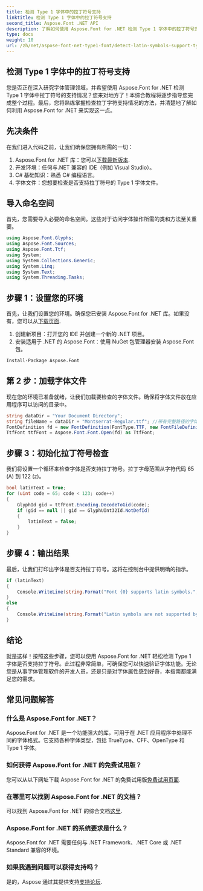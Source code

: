 ```yaml
---
title: 检测 Type 1 字体中的拉丁符号支持
linktitle: 检测 Type 1 字体中的拉丁符号支持
second_title: Aspose.Font .NET API
description: 了解如何使用 Aspose.Font for .NET 检测 Type 1 字体中的拉丁符号支持。按照我们的分步指南，快速有效地找到解决方案。
type: docs
weight: 10
url: /zh/net/aspose-font-net-type1-font/detect-latin-symbols-support-type1-fonts/
---
```

## 检测 Type 1 字体中的拉丁符号支持
您是否正在深入研究字体管理领域，并希望使用 Aspose.Font for .NET 检测 Type 1 字体中拉丁符号的支持情况？您来对地方了！本综合教程将逐步指导您完成整个过程。最后，您将熟练掌握检查拉丁字符支持情况的方法，并清楚地了解如何利用 Aspose.Font for .NET 来实现这一点。
## 先决条件
在我们进入代码之前，让我们确保您拥有所需的一切：
1.  Aspose.Font for .NET 库：您可以[下载最新版本](https://releases.aspose.com/font/net/).
2. 开发环境：任何与.NET 兼容的 IDE（例如 Visual Studio）。
3. C# 基础知识：熟悉 C# 编程语言。
4. 字体文件：您想要检查是否支持拉丁符号的 Type 1 字体文件。
## 导入命名空间
首先，您需要导入必要的命名空间。这些对于访问字体操作所需的类和方法至关重要。
```csharp
using Aspose.Font.Glyphs;
using Aspose.Font.Sources;
using Aspose.Font.Ttf;
using System;
using System.Collections.Generic;
using System.Linq;
using System.Text;
using System.Threading.Tasks;
```
## 步骤 1：设置您的环境
首先，让我们设置您的环境。确保您已安装 Aspose.Font for .NET 库。如果没有，您可以从[下载页面](https://releases.aspose.com/font/net/).
1. 创建新项目：打开您的 IDE 并创建一个新的 .NET 项目。
2. 安装适用于 .NET 的 Aspose.Font：使用 NuGet 包管理器安装 Aspose.Font 包。
```bash
Install-Package Aspose.Font
```
## 第 2 步：加载字体文件
现在您的环境已准备就绪，让我们加载要检查的字体文件。确保将字体文件放在应用程序可以访问的目录中。
```csharp
string dataDir = "Your Document Directory";
string fileName = dataDir + "Montserrat-Regular.ttf"; //带有完整路径的字体文件名
FontDefinition fd = new FontDefinition(FontType.TTF, new FontFileDefinition("ttf", new FileSystemStreamSource(fileName)));
TtfFont ttfFont = Aspose.Font.Font.Open(fd) as TtfFont;
```
## 步骤 3：初始化拉丁符号检查
我们将设置一个循环来检查字体是否支持拉丁符号。拉丁字母范围从字符代码 65 (A) 到 122 (z)。
```csharp
bool latinText = true;
for (uint code = 65; code < 123; code++)
{
    GlyphId gid = ttfFont.Encoding.DecodeToGid(code);
    if (gid == null || gid == GlyphUInt32Id.NotDefId)
    {
        latinText = false;
    }
}
```
## 步骤 4：输出结果
最后，让我们打印出字体是否支持拉丁符号。这将在控制台中提供明确的指示。
```csharp
if (latinText)
{
    Console.WriteLine(string.Format("Font {0} supports latin symbols.", ttfFont.FontName));
}
else
{
    Console.WriteLine(string.Format("Latin symbols are not supported by font {0}.", ttfFont.FontName));
}
```
## 结论
就是这样！按照这些步骤，您可以使用 Aspose.Font for .NET 轻松检测 Type 1 字体是否支持拉丁符号。此过程非常简单，可确保您可以快速验证字体功能。无论您是从事字体管理软件的开发人员，还是只是对字体属性感到好奇，本指南都能满足您的需求。
## 常见问题解答
###  什么是 Aspose.Font for .NET？
Aspose.Font for .NET 是一个功能强大的库，可用于在 .NET 应用程序中处理不同的字体格式。它支持各种字体类型，包括 TrueType、CFF、OpenType 和 Type 1 字体。
### 如何获得 Aspose.Font for .NET 的免费试用版？
您可以从以下网址下载 Aspose.Font for .NET 的免费试用版[免费试用页面](https://releases.aspose.com/).
### 在哪里可以找到 Aspose.Font for .NET 的文档？
可以找到 Aspose.Font for .NET 的综合文档[这里](https://reference.aspose.com/font/net/).
### Aspose.Font for .NET 的系统要求是什么？
Aspose.Font for .NET 需要任何与 .NET Framework、.NET Core 或 .NET Standard 兼容的环境。
### 如果我遇到问题可以获得支持吗？
是的，Aspose 通过其提供支持[支持论坛](https://forum.aspose.com/c/font/41).
